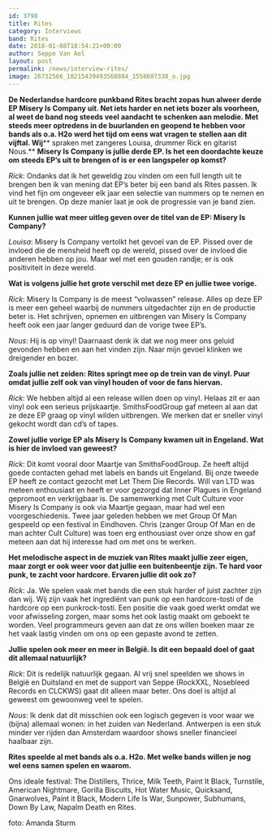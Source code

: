 ```yaml
---
id: 3798
title: Rites
category: Interviews
band: Rites
date: 2018-01-08T18:54:21+00:00
author: Seppe Van Ael
layout: post
permalink: /news/interview-rites/
image: 26732566_10215439493568884_1558607338_o.jpg
---
```

**De Nederlandse hardcore punkband Rites bracht zopas hun alweer derde EP Misery Is Company uit. Net iets harder en net iets bozer als voorheen, al weet de band nog steeds veel aandacht te schenken aan melodie. Met steeds meer optredens in de buurlanden en geopend te hebben voor bands als o.a. H2o werd het tijd om eens wat vragen te stellen aan dit vijftal. Wij**** spraken met zangeres Louisa, drummer Rick en gitarist Nous.**
**Misery Is Company is jullie derde EP. Is het een doordachte keuze om steeds EP’s uit te brengen of is er een langspeler op komst?** 

_Rick_: Ondanks dat ik het geweldig zou vinden om een full length uit te brengen ben ik van mening dat EP’s beter bij een band als Rites passen. Ik vind het fijn om ongeveer elk jaar een selectie van nummers op te nemen en uit te brengen. Op deze manier laat je ook de progressie van je band zien.

**Kunnen jullie wat meer uitleg geven over de titel van de EP: Misery Is Company?** 

_Louisa_: Misery Is Company vertolkt het gevoel van de EP. Pissed over de invloed die de mensheid heeft op de wereld, pissed over de invloed die anderen hebben op jou. Maar wel met een gouden randje; er is ook positiviteit in deze wereld.

**Wat is volgens jullie het grote verschil met deze EP en jullie twee vorige.** 

_Rick_: Misery Is Company is de meest “volwassen” release. Alles op deze EP is meer een geheel waarbij de nummers uitgedachter zijn en de productie beter is. Het schrijven, opnemen en uitbrengen van Misery Is Company heeft ook een jaar langer geduurd dan de vorige twee EP’s.

_Nous_: Hij is op vinyl! Daarnaast denk ik dat we nog meer ons geluid gevonden hebben en aan het vinden zijn. Naar mijn gevoel klinken we dreigender en bozer.

**Zoals jullie net zeiden: Rites springt mee op de trein van de vinyl. Puur omdat jullie zelf ook van vinyl houden of voor de fans hiervan.** 

_Rick_: We hebben altijd al een release willen doen op vinyl. Helaas zit er aan vinyl ook een serieus prijskaartje. SmithsFoodGroup gaf meteen al aan dat ze deze EP graag op vinyl wilden uitbrengen. We merken dat er sneller vinyl gekocht wordt dan cd’s of tapes.

**Zowel jullie vorige EP als Misery Is Company kwamen uit in Engeland. Wat is hier de invloed van geweest?** 

_Rick_: Dit komt vooral door Maartje van SmithsFoodGroup. Ze heeft altijd goede contacten gehad met labels en bands uit Engeland. Bij onze tweede EP heeft ze contact gezocht met Let Them Die Records. Will van LTD was meteen enthousiast en heeft er voor gezorgd dat Inner Plagues in Engeland gepromoot en verkrijgbaar is. De samenwerking met Cult Culture voor Misery Is Company is ook via Maartje gegaan, maar had wel een voorgeschiedenis. Twee jaar geleden hebben we met Group Of Man gespeeld op een festival in Eindhoven. Chris (zanger Group Of Man en de man achter Cult Culture) was toen erg enthousiast over onze show en gaf meteen aan dat hij interesse had om met ons te werken.

**Het melodische aspect in de muziek van Rites maakt jullie zeer eigen, maar zorgt er ook weer voor dat jullie een buitenbeentje zijn. Te hard voor punk, te zacht voor hardcore. Ervaren jullie dit ook zo?** 

_Rick_: Ja. We spelen vaak met bands die een stuk harder of juist zachter zijn dan wij. Wij zijn vaak het ingrediënt van punk op een hardcore-tosti of de hardcore op een punkrock-tosti. Een positie die vaak goed werkt omdat we voor afwisseling zorgen, maar soms het ook lastig maakt om geboekt te worden. Veel programmeurs geven aan dat ze ons willen boeken maar ze het vaak lastig vinden om ons op een gepaste avond te zetten.

**Jullie spelen ook meer en meer in België. Is dit een bepaald doel of gaat dit allemaal natuurlijk?** 

_Rick_: Dit is redelijk natuurlijk gegaan. Al vrij snel speelden we shows in België en Duitsland en met de support van Seppe (RockXXL, Nosebleed Records en CLCKWS) gaat dit alleen maar beter. Ons doel is altijd al geweest om gewoonweg veel te spelen.

_Nous_: Ik denk dat dit misschien ook een logisch gegeven is voor waar we (bijna) allemaal wonen: in het zuiden van Nederland. Antwerpen is een stuk minder ver rijden dan Amsterdam waardoor shows sneller financieel haalbaar zijn.

**Rites speelde al met bands als o.a. H2o. Met welke bands willen je nog wel eens samen spelen en waarom.** 

Ons ideale festival: The Distillers, Thrice, Milk Teeth, Paint It Black, Turnstile, American Nightmare, Gorilla Biscuits, Hot Water Music, Quicksand, Gnarwolves, Paint it Black, Modern Life Is War, Sunpower, Subhumans, Down By Law, Napalm Death en Rites.



foto: Amanda Sturm